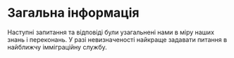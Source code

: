 # Загальна інформація
Наступні запитання та відповіді були узагальнені нами в міру наших знань і переконань. У разі невизначеності найкраще задавати питання в найближчу імміграційну службу.
